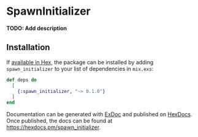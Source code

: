 # SpawnInitializer

**TODO: Add description**

## Installation

If [available in Hex](https://hex.pm/docs/publish), the package can be installed
by adding `spawn_initializer` to your list of dependencies in `mix.exs`:

```elixir
def deps do
  [
    {:spawn_initializer, "~> 0.1.0"}
  ]
end
```

Documentation can be generated with [ExDoc](https://github.com/elixir-lang/ex_doc)
and published on [HexDocs](https://hexdocs.pm). Once published, the docs can
be found at <https://hexdocs.pm/spawn_initializer>.


